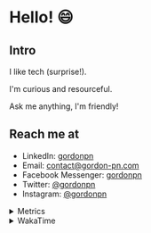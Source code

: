# Hello! 😄

## Intro

I like tech (surprise!).

I'm curious and resourceful.

Ask me anything, I'm friendly!

## Reach me at

- LinkedIn: [gordonpn](https://www.linkedin.com/in/gordonpn/)
- Email: [contact@gordon-pn.com](mailto:contact@gordon-pn.com)
- Facebook Messenger: [gordonpn](https://www.messenger.com/t/Gordonpn)
- Twitter: [@gordonpn](https://twitter.com/Gordonpn)
- Instagram: [@gordonpn](https://www.instagram.com/gordonpn/)

<details>
  <summary>Metrics</summary>

  <img align="center" src="https://github.com/gordonpn/gordonpn/blob/master/github-metrics.svg" alt="GitHub Metrics">

</details>

<details>
  <summary>WakaTime</summary>

  <!--START_SECTION:waka-->
📊 **This Week I Spent My Time On** 

```text
💬 Programming Languages: 
Java                     10 hrs 39 mins      ███████████████████░░░░░░   77.75 % 
Brazil Dependency Config 59 mins             ██░░░░░░░░░░░░░░░░░░░░░░░   07.24 % 
TypeScript               41 mins             █░░░░░░░░░░░░░░░░░░░░░░░░   05.09 % 
JSON                     32 mins             █░░░░░░░░░░░░░░░░░░░░░░░░   03.90 % 
LOMBOK_CONFIG            17 mins             █░░░░░░░░░░░░░░░░░░░░░░░░   02.15 % 

🔥 Editors: 
Intellijidea             13 hrs 40 mins      █████████████████████████   99.79 % 
VS Code                  1 min               ░░░░░░░░░░░░░░░░░░░░░░░░░   00.21 % 
```


 Last Updated on 14/06/2024 10:20:10 UTC
<!--END_SECTION:waka-->
</details>
